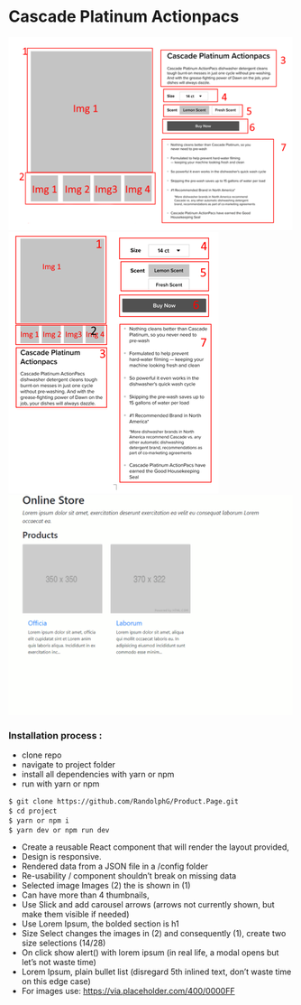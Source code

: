 # Cascade Platinum Actionpacs

![IMG_00](_img_00.png)
![IMG_00](_img_03.png)
![IMG_00](_actionpacs.gif)

### Installation process :

- clone repo
- navigate to project folder
- install all dependencies with yarn or npm
- run with yarn or npm


```bash
$ git clone https://github.com/RandolphG/Product.Page.git
$ cd project
$ yarn or npm i
$ yarn dev or npm run dev
```

-	Create a reusable React component that will render the layout provided,
-   Design is responsive. 
-	Rendered data from a JSON file in a /config folder
-	Re-usability / component shouldn’t break on missing data
-	Selected image Images (2) the is shown in (1)
-	Can have more than 4 thumbnails, 
-	Use Slick and add carousel arrows (arrows not currently shown, but make them visible if needed)
-	Use Lorem Ipsum, the bolded section is h1
-	Size Select changes the images in (2) and consequently (1), create two size selections (14/28)
-	On click show alert() with lorem ipsum (in real life, a modal opens but let’s not waste time)
-	Lorem Ipsum, plain bullet list (disregard 5th inlined text, don’t waste time on this edge case)
-	For images use: https://via.placeholder.com/400/0000FF
